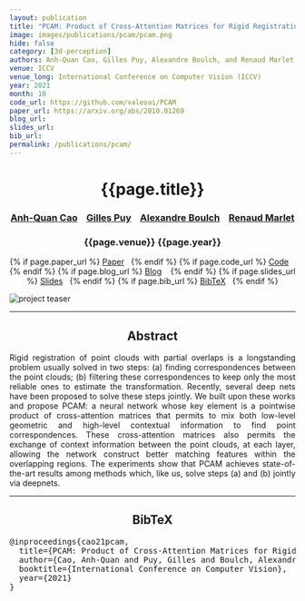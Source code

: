 ```yaml
---
layout: publication
title: "PCAM: Product of Cross-Attention Matrices for Rigid Registration of Point Clouds"
image: images/publications/pcam/pcam.png
hide: false
category: [3d-perception]
authors: Anh-Quan Cao, Gilles Puy, Alexandre Boulch, and Renaud Marlet
venue: ICCV
venue_long: International Conference on Computer Vision (ICCV)
year: 2021
month: 10
code_url: https://github.com/valeoai/PCAM
paper_url: https://arxiv.org/abs/2010.01269
blog_url: 
slides_url: 
bib_url: 
permalink: /publications/pcam/
---
```


<h1 align="center"> {{page.title}} </h1>
<!-- Simple call of authors -->
<!-- <h3 align="center"> {{page.authors}} </h3> -->
<!-- Alternatively you can add links to author pages -->
<h3 align="center"> <a href="https://anhquancao.github.io">Anh-Quan Cao</a> &nbsp;&nbsp; <a href="https://sites.google.com/site/puygilles/home">Gilles Puy</a> &nbsp;&nbsp; <a href="https://www.boulch.eu/">Alexandre Boulch</a> &nbsp;&nbsp; <a href="http://imagine.enpc.fr/~marletr/">Renaud Marlet</a></h3>


<h3 align="center"> {{page.venue}} {{page.year}} </h3>

<div align="center">
  <p>
    {% if page.paper_url %}
    <a href="{{ page.paper_url }}"><i class="far fa-file-pdf"></i> Paper</a>&nbsp;&nbsp;
    {% endif %}
    {% if page.code_url %}
    <a href="{{ page.code_url }}"><i class="fab fa-github"></i> Code</a> &nbsp;&nbsp;
    {% endif %}
    {% if page.blog_url %}
    <a href="{{ page.blog_url }}"><i class="fab fa-blogger"></i> Blog</a> &nbsp;&nbsp;
    {% endif %}
    {% if page.slides_url %}
    <a href="{{ page.slides_url }}"><i class="far fa-file-pdf"></i> Slides</a>&nbsp;&nbsp;
    {% endif %}
    {% if page.bib_url %}
    <a href="{{ page.bib_url}}"><i class="far fa-file-alt"></i> BibTeX</a>&nbsp;&nbsp;
    {% endif %}
  </p>
</div>

<div class="publication-teaser">
    <img src="../../{{ page.image }}" alt="project teaser"/>
</div>


<hr>

<h2  align="center"> Abstract</h2>

<p align="justify">Rigid registration of point clouds with partial overlaps is a longstanding problem usually solved in two steps: (a) finding correspondences between the point clouds; (b) filtering these correspondences to keep only the most reliable ones to estimate the transformation. Recently, several deep nets have been proposed to solve these steps jointly. We built upon these works and propose PCAM: a neural network whose key element is a pointwise product of cross-attention matrices that permits to mix both low-level geometric and high-level contextual information to find point correspondences. These cross-attention matrices also permits the exchange of context information between the point clouds, at each layer, allowing the network construct better matching features within the overlapping regions. The experiments show that PCAM achieves state-of-the-art results among methods which, like us, solve steps (a) and (b) jointly via deepnets.</p>


<hr>


<h2  align="center">BibTeX</h2>
<left>
  <pre class="bibtex-box">
@inproceedings{cao21pcam,
  title={PCAM: Product of Cross-Attention Matrices for Rigid Registration of Point Clouds},
  author={Cao, Anh-Quan and Puy, Gilles and Boulch, Alexandre and Marlet, Renaud},
  booktitle={International Conference on Computer Vision},
  year={2021}
}</pre>
</left>

<br>
